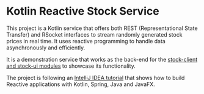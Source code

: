# Kotlin Reactive Stock Service

This project is a Kotlin service that offers both REST (Representational State Transfer) and RSocket interfaces to stream randomly generated stock prices in real time. It uses reactive programming to handle data asynchronously and efficiently.

It is a demonstration service that works as the back-end for the [stock-client and stock-ui modules](https://github.com/borrelunde/stock-client) to showcase its functionality.

The project is following an [IntelliJ IDEA tutorial](https://blog.jetbrains.com/idea/2019/12/tutorial-reactive-spring-boot/) that shows how to build Reactive applications with Kotlin, Spring, Java and JavaFX.